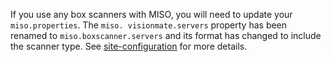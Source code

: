 If you use any box scanners with MISO, you will need to update your `miso.properties`. The `miso.
visionmate.servers` property has been renamed to `miso.boxscanner.servers` and its format has 
changed to include the scanner type. See [site-configuration](https://miso-lims.readthedocs.io/projects/docs/en/latest/admin/site-configuration/#miso.boxscanner.servers) for more details.